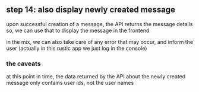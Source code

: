 ## step 14: also display newly created message

upon successful creation of a message, the API returns the message details so,
we can use that to display the message in the frontend

in the mix, we can also take care of any error that may occur, and inform the
user (actually in this rustic app we just log in the console)

### the caveats

at this point in time, the data returned by the API about the newly created
message only contains user ids, not the user names
